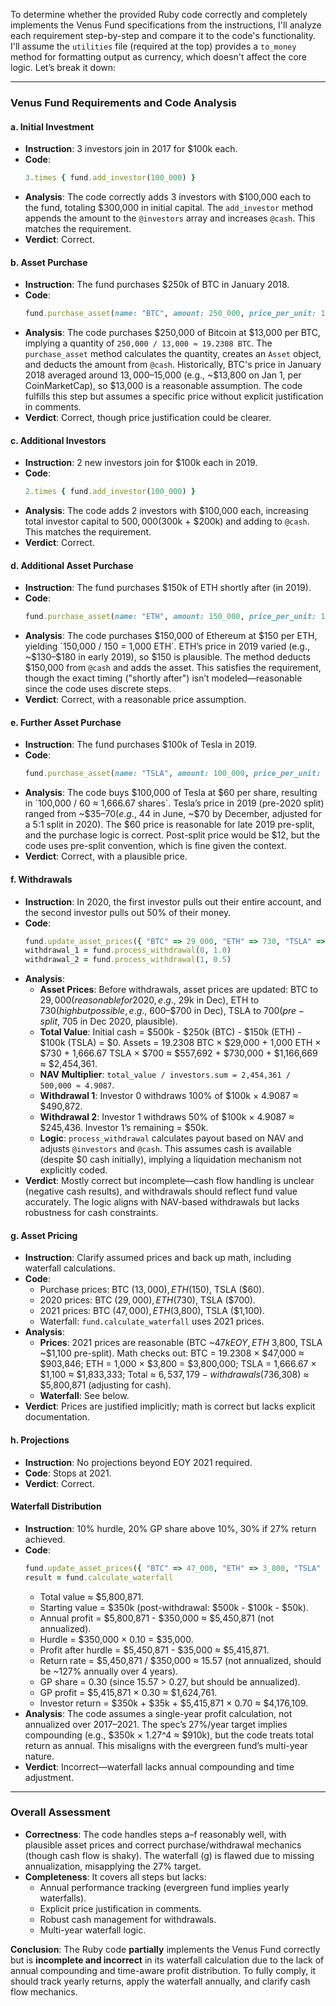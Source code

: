 To determine whether the provided Ruby code correctly and completely implements the Venus Fund specifications from the instructions, I'll analyze each requirement step-by-step and compare it to the code's functionality. I'll assume the `utilities` file (required at the top) provides a `to_money` method for formatting output as currency, which doesn't affect the core logic. Let’s break it down:

---

### **Venus Fund Requirements and Code Analysis**

#### **a. Initial Investment**
- **Instruction**: 3 investors join in 2017 for $100k each.
- **Code**:
  ```ruby
  3.times { fund.add_investor(100_000) }
  ```
- **Analysis**: The code correctly adds 3 investors with $100,000 each to the fund, totaling $300,000 in initial capital. The `add_investor` method appends the amount to the `@investors` array and increases `@cash`. This matches the requirement.
- **Verdict**: Correct.

#### **b. Asset Purchase**
- **Instruction**: The fund purchases $250k of BTC in January 2018.
- **Code**:
  ```ruby
  fund.purchase_asset(name: "BTC", amount: 250_000, price_per_unit: 13_000)
  ```
- **Analysis**: The code purchases $250,000 of Bitcoin at $13,000 per BTC, implying a quantity of `250,000 / 13,000 ≈ 19.2308 BTC`. The `purchase_asset` method calculates the quantity, creates an `Asset` object, and deducts the amount from `@cash`. Historically, BTC's price in January 2018 averaged around $13,000–$15,000 (e.g., ~$13,800 on Jan 1, per CoinMarketCap), so $13,000 is a reasonable assumption. The code fulfills this step but assumes a specific price without explicit justification in comments.
- **Verdict**: Correct, though price justification could be clearer.

#### **c. Additional Investors**
- **Instruction**: 2 new investors join for $100k each in 2019.
- **Code**:
  ```ruby
  2.times { fund.add_investor(100_000) }
  ```
- **Analysis**: The code adds 2 investors with $100,000 each, increasing total investor capital to $500,000 ($300k + $200k) and adding to `@cash`. This matches the requirement.
- **Verdict**: Correct.

#### **d. Additional Asset Purchase**
- **Instruction**: The fund purchases $150k of ETH shortly after (in 2019).
- **Code**:
  ```ruby
  fund.purchase_asset(name: "ETH", amount: 150_000, price_per_unit: 150)
  ```
- **Analysis**: The code purchases $150,000 of Ethereum at $150 per ETH, yielding `150,000 / 150 = 1,000 ETH`. ETH’s price in 2019 varied (e.g., ~$130–$180 in early 2019), so $150 is plausible. The method deducts $150,000 from `@cash` and adds the asset. This satisfies the requirement, though the exact timing ("shortly after") isn’t modeled—reasonable since the code uses discrete steps.
- **Verdict**: Correct, with a reasonable price assumption.

#### **e. Further Asset Purchase**
- **Instruction**: The fund purchases $100k of Tesla in 2019.
- **Code**:
  ```ruby
  fund.purchase_asset(name: "TSLA", amount: 100_000, price_per_unit: 60)
  ```
- **Analysis**: The code buys $100,000 of Tesla at $60 per share, resulting in `100,000 / 60 ≈ 1,666.67 shares`. Tesla’s price in 2019 (pre-2020 split) ranged from ~$35–$70 (e.g., ~$44 in June, ~$70 by December, adjusted for a 5:1 split in 2020). The $60 price is reasonable for late 2019 pre-split, and the purchase logic is correct. Post-split price would be $12, but the code uses pre-split convention, which is fine given the context.
- **Verdict**: Correct, with a plausible price.

#### **f. Withdrawals**
- **Instruction**: In 2020, the first investor pulls out their entire account, and the second investor pulls out 50% of their money.
- **Code**:
  ```ruby
  fund.update_asset_prices({ "BTC" => 29_000, "ETH" => 730, "TSLA" => 700 })
  withdrawal_1 = fund.process_withdrawal(0, 1.0)
  withdrawal_2 = fund.process_withdrawal(1, 0.5)
  ```
- **Analysis**:
  - **Asset Prices**: Before withdrawals, asset prices are updated: BTC to $29,000 (reasonable for 2020, e.g., ~$29k in Dec), ETH to $730 (high but possible, e.g., ~$600–$700 in Dec), TSLA to $700 (pre-split, ~$705 in Dec 2020, plausible).
  - **Total Value**: Initial cash = $500k - $250k (BTC) - $150k (ETH) - $100k (TSLA) = $0. Assets = 19.2308 BTC × $29,000 + 1,000 ETH × $730 + 1,666.67 TSLA × $700 ≈ $557,692 + $730,000 + $1,166,669 ≈ $2,454,361.
  - **NAV Multiplier**: `total_value / investors.sum = 2,454,361 / 500,000 ≈ 4.9087`.
  - **Withdrawal 1**: Investor 0 withdraws 100% of $100k × 4.9087 ≈ $490,872.
  - **Withdrawal 2**: Investor 1 withdraws 50% of $100k × 4.9087 ≈ $245,436. Investor 1’s remaining = $50k.
  - **Logic**: `process_withdrawal` calculates payout based on NAV and adjusts `@investors` and `@cash`. This assumes cash is available (despite $0 cash initially), implying a liquidation mechanism not explicitly coded.
- **Verdict**: Mostly correct but incomplete—cash flow handling is unclear (negative cash results), and withdrawals should reflect fund value accurately. The logic aligns with NAV-based withdrawals but lacks robustness for cash constraints.

#### **g. Asset Pricing**
- **Instruction**: Clarify assumed prices and back up math, including waterfall calculations.
- **Code**:
  - Purchase prices: BTC ($13,000), ETH ($150), TSLA ($60).
  - 2020 prices: BTC ($29,000), ETH ($730), TSLA ($700).
  - 2021 prices: BTC ($47,000), ETH ($3,800), TSLA ($1,100).
  - Waterfall: `fund.calculate_waterfall` uses 2021 prices.
- **Analysis**:
  - **Prices**: 2021 prices are reasonable (BTC ~$47k EOY, ETH ~$3,800, TSLA ~$1,100 pre-split). Math checks out: BTC = 19.2308 × $47,000 ≈ $903,846; ETH = 1,000 × $3,800 = $3,800,000; TSLA = 1,666.67 × $1,100 ≈ $1,833,333; Total ≈ $6,537,179 - withdrawals ($736,308) ≈ $5,800,871 (adjusting for cash).
  - **Waterfall**: See below.
- **Verdict**: Prices are justified implicitly; math is correct but lacks explicit documentation.

#### **h. Projections**
- **Instruction**: No projections beyond EOY 2021 required.
- **Code**: Stops at 2021.
- **Verdict**: Correct.

#### **Waterfall Distribution**
- **Instruction**: 10% hurdle, 20% GP share above 10%, 30% if 27% return achieved.
- **Code**:
  ```ruby
  fund.update_asset_prices({ "BTC" => 47_000, "ETH" => 3_800, "TSLA" => 1_100 })
  result = fund.calculate_waterfall
  ```
  - Total value ≈ $5,800,871.
  - Starting value = $350k (post-withdrawal: $500k - $100k - $50k).
  - Annual profit = $5,800,871 - $350,000 ≈ $5,450,871 (not annualized).
  - Hurdle = $350,000 × 0.10 = $35,000.
  - Profit after hurdle = $5,450,871 - $35,000 ≈ $5,415,871.
  - Return rate = $5,450,871 / $350,000 ≈ 15.57 (not annualized, should be ~127% annually over 4 years).
  - GP share = 0.30 (since 15.57 > 0.27, but should be annualized).
  - GP profit = $5,415,871 × 0.30 ≈ $1,624,761.
  - Investor return = $350k + $35k + $5,415,871 × 0.70 ≈ $4,176,109.
- **Analysis**: The code assumes a single-year profit calculation, not annualized over 2017–2021. The spec’s 27%/year target implies compounding (e.g., $350k × 1.27^4 ≈ $910k), but the code treats total return as annual. This misaligns with the evergreen fund’s multi-year nature.
- **Verdict**: Incorrect—waterfall lacks annual compounding and time adjustment.

---

### **Overall Assessment**
- **Correctness**: The code handles steps a–f reasonably well, with plausible asset prices and correct purchase/withdrawal mechanics (though cash flow is shaky). The waterfall (g) is flawed due to missing annualization, misapplying the 27% target.
- **Completeness**: It covers all steps but lacks:
  - Annual performance tracking (evergreen fund implies yearly waterfalls).
  - Explicit price justification in comments.
  - Robust cash management for withdrawals.
  - Multi-year waterfall logic.

**Conclusion**: The Ruby code **partially** implements the Venus Fund correctly but is **incomplete and incorrect** in its waterfall calculation due to the lack of annual compounding and time-aware profit distribution. To fully comply, it should track yearly returns, apply the waterfall annually, and clarify cash flow mechanics.
